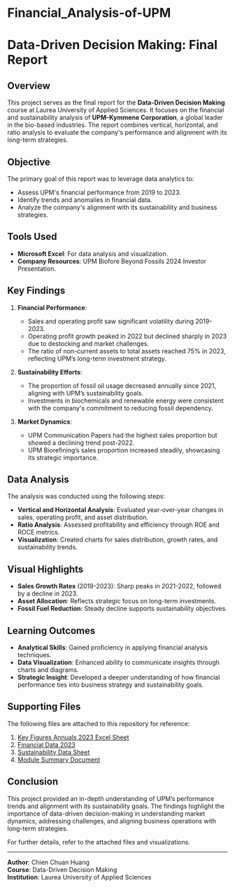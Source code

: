 # Financial_Analysis-of-UPM
# Data-Driven Decision Making: Final Report

## Overview

This project serves as the final report for the **Data-Driven Decision Making** course at Laurea University of Applied Sciences. It focuses on the financial and sustainability analysis of **UPM-Kymmene Corporation**, a global leader in the bio-based industries. The report combines vertical, horizontal, and ratio analysis to evaluate the company's performance and alignment with its long-term strategies.

## Objective

The primary goal of this report was to leverage data analytics to:

- Assess UPM's financial performance from 2019 to 2023.
- Identify trends and anomalies in financial data.
- Analyze the company's alignment with its sustainability and business strategies.

## Tools Used

- **Microsoft Excel**: For data analysis and visualization.
- **Company Resources**: UPM Biofore Beyond Fossils 2024 Investor Presentation.

## Key Findings

1. **Financial Performance**:
   - Sales and operating profit saw significant volatility during 2019-2023.
   - Operating profit growth peaked in 2022 but declined sharply in 2023 due to destocking and market challenges.
   - The ratio of non-current assets to total assets reached 75% in 2023, reflecting UPM’s long-term investment strategy.

2. **Sustainability Efforts**:
   - The proportion of fossil oil usage decreased annually since 2021, aligning with UPM’s sustainability goals.
   - Investments in biochemicals and renewable energy were consistent with the company's commitment to reducing fossil dependency.

3. **Market Dynamics**:
   - UPM Communication Papers had the highest sales proportion but showed a declining trend post-2022.
   - UPM Biorefining’s sales proportion increased steadily, showcasing its strategic importance.

## Data Analysis

The analysis was conducted using the following steps:

- **Vertical and Horizontal Analysis**: Evaluated year-over-year changes in sales, operating profit, and asset distribution.
- **Ratio Analysis**: Assessed profitability and efficiency through ROE and ROCE metrics.
- **Visualization**: Created charts for sales distribution, growth rates, and sustainability trends.

## Visual Highlights

- **Sales Growth Rates** (2019-2023): Sharp peaks in 2021-2022, followed by a decline in 2023.
- **Asset Allocation**: Reflects strategic focus on long-term investments.
- **Fossil Fuel Reduction**: Steady decline supports sustainability objectives.

## Learning Outcomes

- **Analytical Skills**: Gained proficiency in applying financial analysis techniques.
- **Data Visualization**: Enhanced ability to communicate insights through charts and diagrams.
- **Strategic Insight**: Developed a deeper understanding of how financial performance ties into business strategy and sustainability goals.

## Supporting Files

The following files are attached to this repository for reference:

1. [Key Figures Annuals 2023 Excel Sheet](./Key_figures_annuals_23_excelsheet.xlsx)
2. [Financial Data 2023](./Financial_data_23.xls)
3. [Sustainability Data Sheet](./Sustainability_data_sheet.xls)
4. [Module Summary Document](./Module_3_Data_analytics_and_accounting_summary.docx)

## Conclusion

This project provided an in-depth understanding of UPM’s performance trends and alignment with its sustainability goals. The findings highlight the importance of data-driven decision-making in understanding market dynamics, addressing challenges, and aligning business operations with long-term strategies.

For further details, refer to the attached files and visualizations.

---

**Author**: Chien Chuan Huang  
**Course**: Data-Driven Decision Making  
**Institution**: Laurea University of Applied Sciences

